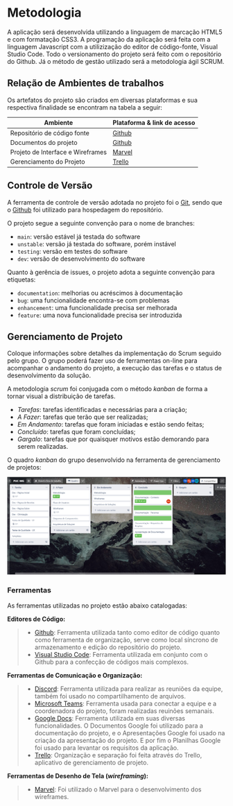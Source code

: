 
# Metodologia

A aplicação será desenvolvida utilizando a linguagem de marcação HTML5 e com formatação CSS3. A programação da aplicação será feita com a linguagem Javascript com a utilizização do editor de código-fonte, Visual Studio Code. Todo o versionamento do projeto será feito com o repositório do Github. Já o método de gestão utilizado será a metodologia ágil SCRUM.

## Relação de Ambientes de trabalhos

Os artefatos do projeto são criados em diversas plataformas e sua respectiva finalidade se encontram na tabela a seguir:

|     Ambiente                    |   Plataforma & link de acesso                                                             |
|---------------------------------|-------------------------------------------------------------------------------------------|
|Repositório de código fonte      | [Github](https://github.com/ICEI-PUC-Minas-PMV-ADS/pmv-ads-2022-2-e1-proj-web-t4-restringindo-restricoes/)|
|Documentos do projeto            | [Github](https://github.com/ICEI-PUC-Minas-PMV-ADS/pmv-ads-2022-2-e1-proj-web-t4-restringindo-restricoes/tree/main/docs/)| 
|Projeto de Interface e Wireframes| [Marvel](https://marvelapp.com/prototype/71ffji3)|
|Gerenciamento do Projeto         | [Trello](https://trello.com/b/zd6wGxNt/puc-mg/) | 

## Controle de Versão

A ferramenta de controle de versão adotada no projeto foi o
[Git](https://git-scm.com/), sendo que o [Github](https://github.com)
foi utilizado para hospedagem do repositório.

O projeto segue a seguinte convenção para o nome de branches:

- `main`: versão estável já testada do software
- `unstable`: versão já testada do software, porém instável
- `testing`: versão em testes do software
- `dev`: versão de desenvolvimento do software

Quanto à gerência de issues, o projeto adota a seguinte convenção para
etiquetas:

- `documentation`: melhorias ou acréscimos à documentação
- `bug`: uma funcionalidade encontra-se com problemas
- `enhancement`: uma funcionalidade precisa ser melhorada
- `feature`: uma nova funcionalidade precisa ser introduzida

## Gerenciamento de Projeto

Coloque informações sobre detalhes da implementação do Scrum seguido pelo grupo. O grupo poderá fazer uso de ferramentas on-line para acompanhar o andamento do projeto, a execução das tarefas e o status de desenvolvimento da solução.
 
A metodologia *scrum* foi conjugada com o método *kanban* de forma a tornar visual a distribuição de tarefas.

* *Tarefas*: tarefas identificadas e necessárias para a criação;
* *A Fazer*: tarefas que terão que ser realizadas;
* *Em Andamento*: tarefas que foram iniciadas e estão sendo feitas;
* *Concluído*: tarefas que foram concluídas;
* *Gargalo*: tarefas que por quaisquer motivos estão demorando para serem realizadas.

O quadro *kanban* do grupo desenvolvido na ferramenta de gerenciamento de projetos: 

![Trello](https://github.com/ICEI-PUC-Minas-PMV-ADS/pmv-ads-2022-2-e1-proj-web-t4-restringindo-restricoes/blob/main/docs/img/Trello%20print.png?raw=true/)

### Ferramentas

As ferramentas utilizadas no projeto estão abaixo catalogadas:

**Editores de Código:**

> - [Github](https://github.com/): Ferramenta utilizada tanto como editor de código quanto como ferramenta de organização, serve como local síncrono de armazenamento e edição do repositório do projeto.
> - [Visual Studio Code](https://code.visualstudio.com/): Ferramenta utilizada em conjunto com o Github para a confecção de códigos mais complexos.

**Ferramentas de Comunicação e Organização:**

> - [Discord](https://discord.com/): Ferramenta utilizada para realizar as reuniões da equipe, também foi usado no compartilhamento de arquivos.
> - [Microsoft Teams](https://www.microsoft.com/pt-br/microsoft-teams/group-chat-software/): Ferramenta usada para conectar a equipe e a coordenadora do projeto, foram realizadas reuinões semanais.
> - [Google Docs](https://docs.google.com/document/u/0/?hl=pt-BR/): Ferramenta utilizada em suas diversas funcionalidades. O Documentos Google foi utilizado para a documentação do projeto, e o Apresentações Google foi usado na criação da apresentação do projeto. E por fim o Planilhas Google foi usado para levantar os requisitos da aplicação.
> - [Trello](https://www.trello.com/): Organização e separação foi feita através do Trello, aplicativo de gerenciamento de projeto.

**Ferramentas de Desenho de Tela (_wireframing_):**

> - [Marvel](https://marvelapp.com/): Foi utilizado o Marvel para o desenvolvimento dos wireframes.

